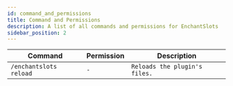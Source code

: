 ```yaml
---
id: command_and_permissions
title: Command and Permissions
description: A list of all commands and permissions for EnchantSlots
sidebar_position: 2
---
```

| Command | Permission | Description |
| --- | --- | --- |
| `/enchantslots reload` | `-` | `Reloads the plugin's files.` |